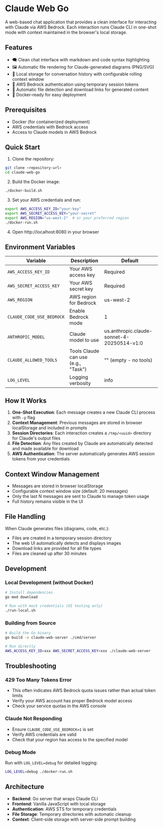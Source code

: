 # Claude Web Go

A web-based chat application that provides a clean interface for interacting with Claude via AWS Bedrock. Each interaction runs Claude CLI in one-shot mode with context maintained in the browser's local storage.

## Features

- 🗨️ Clean chat interface with markdown and code syntax highlighting
- 🖼️ Automatic file rendering for Claude-generated diagrams (PNG/SVG)
- 💾 Local storage for conversation history with configurable rolling context window
- 🔐 AWS Bedrock authentication using temporary session tokens
- 📁 Automatic file detection and download links for generated content
- 🚀 Docker-ready for easy deployment

## Prerequisites

- Docker (for containerized deployment)
- AWS credentials with Bedrock access
- Access to Claude models in AWS Bedrock

## Quick Start

1. Clone the repository:
```bash
git clone <repository-url>
cd claude-web-go
```

2. Build the Docker image:
```bash
./docker-build.sh
```

3. Set your AWS credentials and run:
```bash
export AWS_ACCESS_KEY_ID="your-key"
export AWS_SECRET_ACCESS_KEY="your-secret"
export AWS_REGION="us-west-2"  # or your preferred region
./docker-run.sh
```

4. Open http://localhost:8080 in your browser

## Environment Variables

| Variable | Description | Default |
|----------|-------------|---------|
| `AWS_ACCESS_KEY_ID` | Your AWS access key | Required |
| `AWS_SECRET_ACCESS_KEY` | Your AWS secret key | Required |
| `AWS_REGION` | AWS region for Bedrock | us-west-2 |
| `CLAUDE_CODE_USE_BEDROCK` | Enable Bedrock mode | 1 |
| `ANTHROPIC_MODEL` | Claude model to use | us.anthropic.claude-sonnet-4-20250514-v1:0 |
| `CLAUDE_ALLOWED_TOOLS` | Tools Claude can use (e.g., "Task") | "" (empty - no tools) |
| `LOG_LEVEL` | Logging verbosity | info |

## How It Works

1. **One-Shot Execution**: Each message creates a new Claude CLI process with `-p` flag
2. **Context Management**: Previous messages are stored in browser localStorage and included in prompts
3. **Session Directories**: Each interaction creates a `/tmp/<uuid>` directory for Claude's output files
4. **File Detection**: Any files created by Claude are automatically detected and made available for download
5. **AWS Authentication**: The server automatically generates AWS session tokens from your credentials

## Context Window Management

- Messages are stored in browser localStorage
- Configurable context window size (default: 20 messages)
- Only the last N messages are sent to Claude to manage token usage
- Full history remains visible in the UI

## File Handling

When Claude generates files (diagrams, code, etc.):
- Files are created in a temporary session directory
- The web UI automatically detects and displays images
- Download links are provided for all file types
- Files are cleaned up after 30 minutes

## Development

### Local Development (without Docker)

```bash
# Install dependencies
go mod download

# Run with mock credentials (UI testing only)
./run-local.sh
```

### Building from Source

```bash
# Build the Go binary
go build -o claude-web-server ./cmd/server

# Run directly
AWS_ACCESS_KEY_ID=xxx AWS_SECRET_ACCESS_KEY=xxx ./claude-web-server
```

## Troubleshooting

### 429 Too Many Tokens Error
- This often indicates AWS Bedrock quota issues rather than actual token limits
- Verify your AWS account has proper Bedrock model access
- Check your service quotas in the AWS console

### Claude Not Responding
- Ensure `CLAUDE_CODE_USE_BEDROCK=1` is set
- Verify AWS credentials are valid
- Check that your region has access to the specified model

### Debug Mode
Run with `LOG_LEVEL=debug` for detailed logging:
```bash
LOG_LEVEL=debug ./docker-run.sh
```

## Architecture

- **Backend**: Go server that wraps Claude CLI
- **Frontend**: Vanilla JavaScript with local storage
- **Authentication**: AWS STS for temporary credentials
- **File Storage**: Temporary directories with automatic cleanup
- **Context**: Client-side storage with server-side prompt building